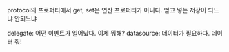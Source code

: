 protocol의 프로퍼티에서 get, set은 연산 프로퍼티가 아니다. 얻고 넣는 저장이 되느냐 안되느냐

delegate: 어떤 이벤트가 일어났다. 이제 뭐해?
datasource: 데이터가 필요하다. 데이터 줘!

